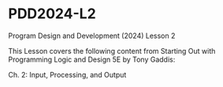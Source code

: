 # PDD2024-L2
Program Design and Development (2024) Lesson 2

This Lesson covers the following content from Starting Out with Programming Logic and Design 5E by Tony Gaddis:

Ch. 2: Input, Processing, and Output
